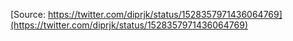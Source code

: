 [Source: https://twitter.com/diprjk/status/1528357971436064769](https://twitter.com/diprjk/status/1528357971436064769)